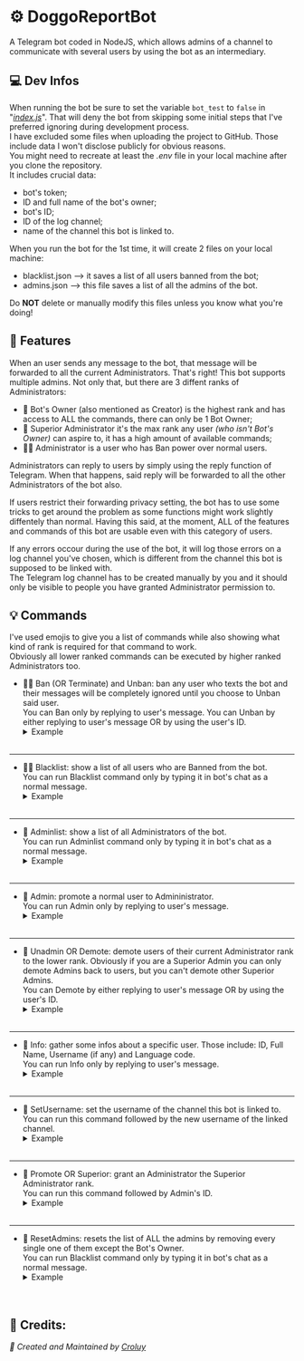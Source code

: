 # ⚙️ DoggoReportBot

A Telegram bot coded in NodeJS, which allows admins of a channel to communicate with several users by using the bot as an intermediary.
<br>

## 💻 Dev Infos

When running the bot be sure to set the variable `bot_test` to `false` in "*[index.js](https://github.com/Croluy/DoggoReportBot/blob/master/index.js#L10)*". That will deny the bot from skipping some initial steps that I've preferred ignoring during development process.<br>
I have excluded some files when uploading the project to GitHub. Those include data I won't disclose publicly for obvious reasons.<br>
You might need to recreate at least the *.env* file in your local machine after you clone the repository.<br>
It includes crucial data:
- bot's token;
- ID and full name of the bot's owner;
- bot's ID;
- ID of the log channel;
- name of the channel this bot is linked to.<br>

When you run the bot for the 1st time, it will create 2 files on your local machine:<br>
- blacklist.json --> it saves a list of all users banned from the bot;<br>
- admins.json --> this file saves a list of all the admins of the bot.<br>

Do **NOT** delete or manually modify this files unless you know what you're doing!
<br>

## 🧬 Features

When an user sends any message to the bot, that message will be forwarded to all the current Administrators. That's right! This bot supports multiple admins. Not only that, but there are 3 diffent ranks of Administrators:<br>
+ 👑 Bot's Owner (also mentioned as Creator) is the highest rank and has access to ALL the commands, there can only be 1 Bot Owner;<br>
+ 💎 Superior Administrator it's the max rank any user *(who isn't Bot's Owner)* can aspire to, it has a high amount of available commands;<br>
+ 👮‍♀️ Administrator is a user who has Ban power over normal users.

Administrators can reply to users by simply using the reply function of Telegram. When that happens, said reply will be forwarded to all the other Administrators of the bot also.

If users restrict their forwarding privacy setting, the bot has to use some tricks to get around the problem as some functions might work slightly diffentely than normal. Having this said, at the moment, ALL of the features and commands of this bot are usable even with this category of users.

If any errors occour during the use of the bot, it will log those errors on a log channel you've chosen, which is different from the channel this bot is supposed to be linked with.<br>
The Telegram log channel has to be created manually by you and it should only be visible to people you have granted Administrator permission to.
<br>

## 💡 Commands

I've used emojis to give you a list of commands while also showing what kind of rank is required for that command to work.<br>
Obviously all lower ranked commands can be executed by higher ranked Administrators too.

+ 👮‍♀️ Ban (OR Terminate) and Unban: ban any user who texts the bot and their messages will be completely ignored until you choose to Unban said user.<br>
  You can Ban only by replying to user's message. You can Unban by either replying to user's message OR by using the user's ID.<br>
  <details><summary>Example</summary>![Ban Example GIF](https://github.com/Croluy/DoggoReportBot/blob/master/gifs/Ban_new.gif)</details><br>
***

+ 👮‍♀️ Blacklist: show a list of all users who are Banned from the bot.<br>
  You can run Blacklist command only by typing it in bot's chat as a normal message.<br>
  <details><summary>Example</summary>![Blacklist Example GIF](https://github.com/Croluy/DoggoReportBot/blob/master/gifs/Blacklist_new.gif)</details><br>
***

+ 💎 Adminlist: show a list of all Administrators of the bot.<br>
  You can run Adminlist command only by typing it in bot's chat as a normal message.<br>
  <details><summary>Example</summary>![Adminlist Example GIF](https://github.com/Croluy/DoggoReportBot/blob/master/gifs/Adminlist_new.gif)</details><br>
***

+ 💎 Admin: promote a normal user to Admininistrator.<br>
  You can run Admin only by replying to user's message.<br>
  <details><summary>Example</summary>![Admin Example GIF](https://github.com/Croluy/DoggoReportBot/blob/master/gifs/Admin_new.gif)</details><br>
***

+ 💎 Unadmin OR Demote: demote users of their current Administrator rank to the lower rank. Obviously if you are a Superior Admin you can only demote Admins back to users, but you can't demote other Superior Admins.<br>
  You can Demote by either replying to user's message OR by using the user's ID.<br>
  <details><summary>Example</summary>![Demote Example GIF](https://github.com/Croluy/DoggoReportBot/blob/master/gifs/Demote_new.gif)</details><br>
***

+ 💎 Info: gather some infos about a specific user. Those include: ID, Full Name, Username (if any) and Language code.<br>
  You can run Info only by replying to user's message.<br>
  <details><summary>Example</summary>![Info Example GIF](https://github.com/Croluy/DoggoReportBot/blob/master/gifs/Info_new.gif)</details><br>
***

+ 💎 SetUsername: set the username of the channel this bot is linked to.<br>
  You can run this command followed by the new username of the linked channel.<br>
  <details><summary>Example</summary>![SetUsername Example GIF](https://github.com/Croluy/DoggoReportBot/blob/master/gifs/SetUsername_new.gif)</details><br>
***

+ 👑 Promote OR Superior: grant an Administrator the Superior Administrator rank.<br>
  You can run this command followed by Admin's ID.<br>
  <details><summary>Example</summary>![Promote Example GIF](https://github.com/Croluy/DoggoReportBot/blob/master/gifs/Promote_new.gif)</details><br>
***

+ 👑 ResetAdmins: resets the list of ALL the admins by removing every single one of them except the Bot's Owner.<br>
  You can run Blacklist command only by typing it in bot's chat as a normal message.<br>
  <details><summary>Example</summary>![ResetAdminsExample GIF](https://github.com/Croluy/DoggoReportBot/blob/master/gifs/Resetadminlist_new.gif)</details><br><br>

## 📄 Credits:
*:rocket: Created and Maintained by [Croluy](https://www.github.com/croluy)*
